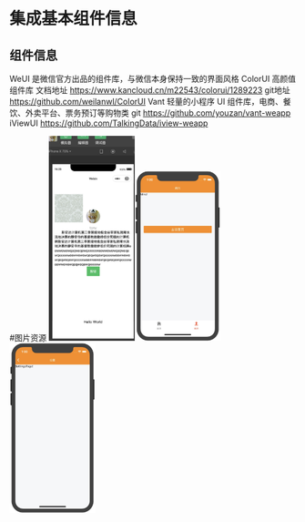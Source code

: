 # 集成基本组件信息

## 组件信息 
WeUI 是微信官方出品的组件库，与微信本身保持一致的界面风格
ColorUI 高颜值组件库 文档地址 https://www.kancloud.cn/m22543/colorui/1289223 git地址 https://github.com/weilanwl/ColorUI
Vant 轻量的小程序 UI 组件库，电商、餐饮、外卖平台、票务预订等购物类  git https://github.com/youzan/vant-weapp
iViewUI  https://github.com/TalkingData/iview-weapp

#图片资源
<img src="https://github.com/569890172/weixinxiaochengxu/blob/master/pages/WX20200929-142855@2x.png?raw=true" width="30%"><img src="https://raw.githubusercontent.com/SunXingZ/react-templates/master/bottom_tabs_preview/41585803618_.pic.jpg" width="30%"><img src="https://raw.githubusercontent.com/SunXingZ/react-templates/master/bottom_tabs_preview/51585803618_.pic.jpg" width="30%">

